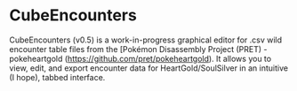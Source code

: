 # CubeEncounters
CubeEncounters (v0.5) is a work-in-progress graphical editor for .csv wild encounter table files from the [Pokémon Disassembly Project (PRET) - pokeheartgold (https://github.com/pret/pokeheartgold).   It allows you to view, edit, and export encounter data for HeartGold/SoulSilver in an intuitive (I hope), tabbed interface.
